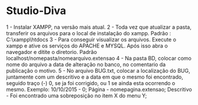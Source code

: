 # Studio-Diva
1 - Instalar XAMPP, na versão mais atual.
2 - Toda vez que atualizar a pasta, transferir os arquivos para o local de instalação do xampp. Padrão : C:\xampp\htdocs
3 - Para conseguir visualizar os arquivos. Execute o xampp e ative os serviços do APACHE e MYSQL. Após isso abra o navegador e ditite o diretorio. Padrão localhost/nomepasta/nomearquivo.extensao
4 - Na pasta BD, colocar como nome do arquivo a data de alteração no banco, no comentario da publicação o motivo.
5 - No arquivo BUG.txt, colocar a localização do BUG, juntamente com um descritivo  e a data em que o mesmo foi encontrado, seguido traço (-) 0, se ja foi corrigido, ou 1 se ainda esta ocorrendo o mesmo. 
	Exemplo: 10/10/2015 - 0;
		Página - nomepagina.extensao;
		Descritivo - Foi encontrado uma sobreposição no item X do menu Y;
		